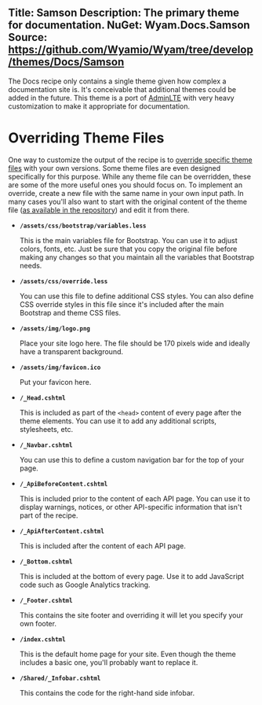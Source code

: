 Title: Samson
Description: The primary theme for documentation.
NuGet: Wyam.Docs.Samson
Source: https://github.com/Wyamio/Wyam/tree/develop/themes/Docs/Samson
---
The Docs recipe only contains a single theme given how complex a documentation site is. It's conceivable that additional themes could be added in the future. This theme is a port of [AdminLTE](https://github.com/almasaeed2010/AdminLTE) with very heavy customization to make it appropriate for documentation.

# Overriding Theme Files

One way to customize the output of the recipe is to [override specific theme files](/docs/concepts/themes#overriding-theme-files) with your own versions. Some theme files are even designed specifically for this purpose. While any theme file can be overridden, these are some of the more useful ones you should focus on. To implement an override, create a new file with the same name in your own input path. In many cases you'll also want to start with the original content of the theme file ([as available in the repository](https://github.com/Wyamio/Wyam/tree/master/themes)) and edit it from there.

- **`/assets/css/bootstrap/variables.less`**
  
  This is the main variables file for Bootstrap. You can use it to adjust colors, fonts, etc. Just be sure that you copy the original file before making any changes so that you maintain all the variables that Bootstrap needs.

- **`/assets/css/override.less`**
  
  You can use this file to define additional CSS styles. You can also define CSS override styles in this file since it's included after the main Bootstrap and theme CSS files.

- **`/assets/img/logo.png`**

  Place your site logo here. The file should be 170 pixels wide and ideally have a transparent background.

- **`/assets/img/favicon.ico`**

  Put your favicon here.

- **`/_Head.cshtml`**

  This is included as part of the `<head>` content of every page after the theme elements. You can use it to add any additional scripts, stylesheets, etc.

- **`/_Navbar.cshtml`**

  You can use this to define a custom navigation bar for the top of your page.

- **`/_ApiBeforeContent.cshtml`**

  This is included prior to the content of each API page. You can use it to display warnings, notices, or other API-specific information that isn't part of the recipe.

- **`/_ApiAfterContent.cshtml`**

  This is included after the content of each API page.

- **`/_Bottom.cshtml`**

  This is included at the bottom of every page. Use it to add JavaScript code such as Google Analytics tracking.

- **`/_Footer.cshtml`**

  This contains the site footer and overriding it will let you specify your own footer.

- **`/index.cshtml`**

  This is the default home page for your site. Even though the theme includes a basic one, you'll probably want to replace it.

- **`/Shared/_Infobar.cshtml`**

  This contains the code for the right-hand side infobar.
